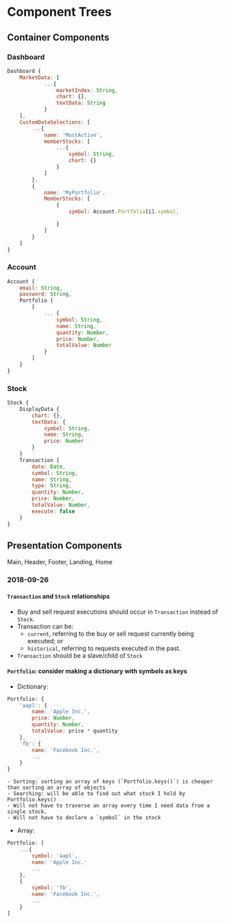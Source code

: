 # Component Trees
## Container Components
### Dashboard
```javascript
Dashboard {
	MarketData: [
			...{
				marketIndex: String,
				chart: {},
				textData: String
			}
	],
	CustomDataSelections: [
		...{
			name: 'MostActive',
			memberStocks: [
				...{
					symbol: String,
					chart: {}
				}
			] 
		},
		{
			name: 'MyPortfolio',
			MemberStocks: [
				{
					symbol: Account.Portfolio[i].symbol,

				}
			]
		}
	]
}
```
### Account
```javascript
Account {
	email: String,
	password: String,
	Portfolio {
		[
			... {
				symbol: String,
				name: String,
				quantity: Number,
				price: Number,
				totalValue: Number
			}
		]
	}
}
```
### Stock
```javascript
Stock {
	DisplayData {
		chart: {},
		textData: {
			symbol: String,
			name: String,
			price: Number
		}
	}
	Transaction {
		date: Date,
		symbol: String,
		name: String,
		type: String,
		quantity: Number,
		price: Number,
		totalValue: Number,
		execute: false
	}
}
```

## Presentation Components
Main, Header, Footer, Landing, Home

### 2018-09-26
#### `Transaction` and `Stock` relationships
- Buy and sell request executions should occur in `Transaction` instead of `Stock`.
- Transaction can be: 
	- `current`, referring to the buy or sell request currently being executed; or
	- `historical`, referring to requests executed in the past.
- `Transaction` should be a slave/child of `Stock`
#### `Portfolio`: consider making a dictionary with symbols as keys
- Dictionary:
```javascript
Portfolio: {
	'aapl': {
		name: 'Apple Inc.',
		price: Number,
		quantity: Number,
		totalValue: price * quantity
	},
	'fb': {
		name: 'Facebook Inc.',
		...
	}
}
```
	- Sorting: sorting an array of keys (`Portfolio.keys()`) is cheaper than sorting an array of objects
	- Searching: will be able to find out what stock I hold by Portfolio.keys()
	- Will not have to traverse an array every time I need data from a single stock.
	- Will not have to declare a `symbol` in the stock
- Array:
```javascript
Portfolio: [
	...{
		symbol: 'aapl',
		name: 'Apple Inc.'
		...
	},
	{
		symbol: 'fb',
		name: 'Facebook Inc.',
		...
	}
]
```
